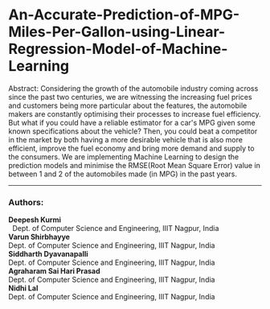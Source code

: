 # An-Accurate-Prediction-of-MPG-Miles-Per-Gallon-using-Linear-Regression-Model-of-Machine-Learning
Abstract: Considering the growth of the automobile industry coming across since the past two centuries, we are witnessing the increasing fuel prices and customers being more particular about the features, the automobile makers are constantly optimising their processes to increase fuel efficiency. But what if you could have a reliable estimator for a car's MPG given some known specifications about the vehicle? Then, you could beat a competitor in the market by both having a more desirable vehicle that is also more efficient, improve the fuel economy and bring more demand and supply to the consumers. We are implementing Machine Learning to design the prediction models and minimise the RMSE(Root Mean Square Error) value in between 1 and 2 of the automobiles made (in MPG) in the past years.
<br>
<hr>
<b><h3>Authors:</h3></b>
<b>Deepesh Kurmi</b><br>
 &nbsp Dept. of Computer Science and Engineering, IIIT Nagpur, India<br>
<b>Varun Shirbhayye</b><br>
Dept. of Computer Science and Engineering, IIIT Nagpur, India<br>
<b>Siddharth Dyavanapalli</b><br>
Dept. of Computer Science and Engineering, IIIT Nagpur, India<br>
<b>Agraharam Sai Hari Prasad</b><br>
Dept. of Computer Science and Engineering, IIIT Nagpur, India<br>
<b>Nidhi Lal</b><br>
Dept. of Computer Science and Engineering, IIIT Nagpur, India
